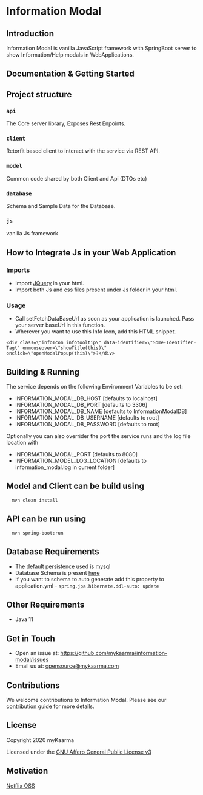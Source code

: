 # Information Modal

## Introduction

Information Modal is vanilla JavaScript framework with SpringBoot server to show Information/Help modals in WebApplications.

## Documentation & Getting Started


## Project structure

### `api`
The Core server library, Exposes Rest Enpoints.

### `client`
Retorfit based client to interact with the service via REST API.

### `model`
Common code shared by both Client and Api (DTOs etc)

### `database`
Schema and Sample Data for the Database.

### `js`
vanilla Js framework

## How to Integrate Js in your Web Application

### Imports

* Import [JQuery](https://ajax.googleapis.com/ajax/libs/jquery/3.5.1/jquery.min.js) in your html.
* Import both Js and css files present under Js folder in your html.

### Usage

* Call setFetchDataBaseUrl as soon as your application is launched. Pass your server baseUrl in this function.
* Wherever you want to use this Info Icon, add this HTML snippet.

```
<div class=\"infoIcon infotooltip\" data-identifier=\"Some-Identifier-Tag\" onmouseover=\"showTitle(this)\" onclick=\"openModalPopup(this)\">?</div>
```

## Building & Running

The service depends on the following Environment Variables to be set:

* INFORMATION_MODAL_DB_HOST [defaults to localhost]
* INFORMATION_MODAL_DB_PORT [defaults to 3306]
* INFORMATION_MODAL_DB_NAME [defaults to InformationModalDB]
* INFORMATION_MODAL_DB_USERNAME [defaults to root]
* INFORMATION_MODAL_DB_PASSWORD [defaults to root]

Optionally you can also overrider the port the service runs and the log file location with 

* INFORMATION_MODAL_PORT [defaults to 8080]
* INFORMATION_MODEL_LOG_LOCATION [defaults to information_modal.log in current folder]


## Model and Client can be build using

```SHELL
  mvn clean install
```

## API can be run using

```SHELL
  mvn spring-boot:run
```

## Database Requirements
* The default persistence used is [mysql](https://www.mysql.com/)
* Database Schema is present [here](https://github.com/mykaarma/information-modal/blob/main/database/schema.sql)
* If you want to schema to auto generate add this property to application.yml - `spring.jpa.hibernate.ddl-auto: update`


## Other Requirements
*  Java 11

## Get in Touch

* Open an issue at: https://github.com/mykaarma/information-modal/issues
* Email us at: opensource@mykaarma.com

## Contributions

We welcome contributions to Information Modal. Please see our [contribution guide](https://github.com/mykaarma/information-modal/blob/main/CONTRIBUTING.md) for more details.

## License
Copyright 2020 myKaarma

Licensed under the [GNU Affero General Public License v3](https://github.com/mykaarma/information-modal/blob/main/LICENSE)

## Motivation

[Netflix OSS](https://github.com/Netflix)
